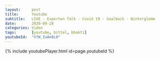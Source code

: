 ```yaml
---
layout:     post
title:      Youtube
subtitle:   LIVE - Experten Talk - Covid 19 - Saalbach - Hinterglemm
date:       2020-09-28
categories: Video
tags:       [youtube, bittel, bhakti]
youtubeId:  "VfW_IuAe8L0"
---
```


{% include youtubePlayer.html id=page.youtubeId %}
